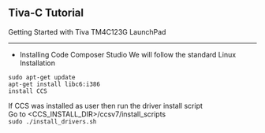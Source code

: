 ## Tiva-C Tutorial
Getting Started with Tiva TM4C123G LaunchPad

***

* Installing Code Composer Studio
We will follow the standard Linux Installation

`sudo apt-get update` <br>
`apt-get install libc6:i386` <br>
`install CCS`<br>

If CCS was installed as user then run the driver install script<br>
Go to <CCS_INSTALL_DIR>/ccsv7/install_scripts<br>
`sudo ./install_drivers.sh`
